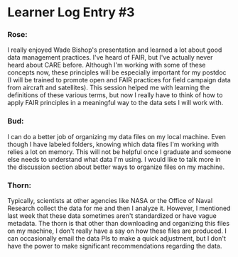 # Learner Log Entry #3 

### Rose:
I really enjoyed Wade Bishop's presentation and learned a lot about good data management practices. I've heard of FAIR, but I've actually never heard about CARE before. Although I'm working with some of these concepts now,
these principles will be especially important for my postdoc (I will be trained to promote open and FAIR practices for field campaign data from aircraft and satellites). This session helped me with learning the definitions 
of these various terms, but now I really have to think of how to apply FAIR principles in a meaningful way to the data sets I will work with.

### Bud: 
I can do a better job of organizing my data files on my local machine. Even though I have labeled folders, knowing which data files I'm working with relies a lot on memory. This will not be helpful once I graduate and someone
else needs to understand what data I'm using. I would like to talk more in the discussion section about better ways to organize files on my machine. 

### Thorn: 
Typically, scientists at other agencies like NASA or the Office of Naval Research collect the data for me and then I analyze it. However, I mentioned last week that these data sometimes aren't standardized or have vague metadata. 
The thorn is that other than downloading and organizing this files on my machine, I don't really have a say on how these files are produced. I can occasionally email the data PIs to make a quick adjustment, but I don't have the
power to make significant recommendations regarding the data.
